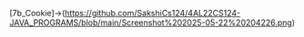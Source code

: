 [7b_Cookie]->(https://github.com/SakshiCs124/4AL22CS124-JAVA_PROGRAMS/blob/main/Screenshot%202025-05-22%20204226.png)
